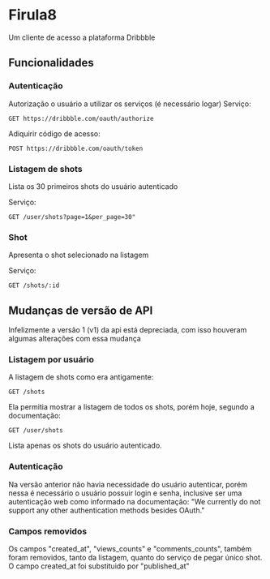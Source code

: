 # Firula8
Um cliente de acesso a plataforma Dribbble

## Funcionalidades

### Autenticação

Autorização o usuário a utilizar os serviços (é necessário logar)
Serviço:
```
GET https://dribbble.com/oauth/authorize
```

Adiquirir código de acesso:
```
POST https://dribbble.com/oauth/token
```

### Listagem de shots
Lista os 30 primeiros shots do usuário autenticado

Serviço:
```
GET /user/shots?page=1&per_page=30"
```

### Shot
Apresenta o shot selecionado na listagem

Serviço:
```
GET /shots/:id
```

## Mudanças de versão de API
Infelizmente a versão 1 (v1) da api está depreciada, com isso houveram algumas alterações com essa mudança

### Listagem por usuário
A listagem de shots como era antigamente:
```
GET /shots
```

Ela permitia mostrar a listagem de todos os shots, porém hoje, segundo a documentação: 
```
GET /user/shots
```
Lista apenas os shots do usuário autenticado.

### Autenticação
Na versão anterior não havia necessidade do usuário autenticar, porém nessa é necessário o usuário possuir login e senha, inclusive ser uma autenticação web
como informado na documentação: "We currently do not support any other authentication methods besides OAuth."

### Campos removidos
Os campos "created_at", "views_counts" e "comments_counts", também foram removidos, tanto da listagem, quanto do serviço de pegar único shot.
O campo created_at foi substituido por "published_at"


